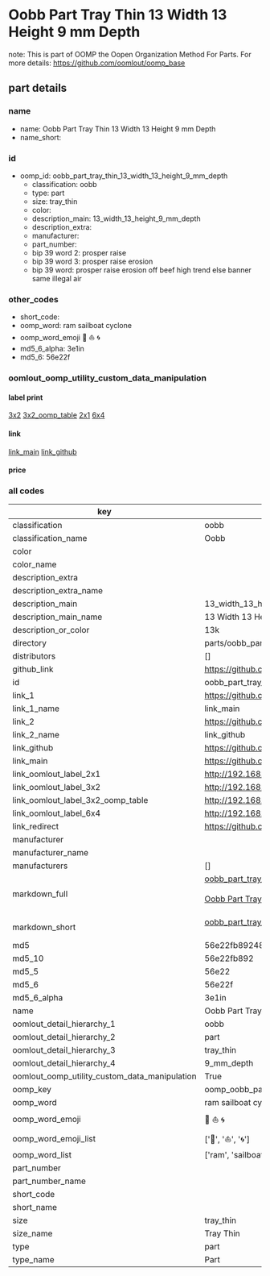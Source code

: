 # Oobb Part Tray Thin 13 Width 13 Height 9 mm Depth  

note: This is part of OOMP the Oopen Organization Method For Parts. For more details: https://github.com/oomlout/oomp_base

##  part details
  







### name
* name: Oobb Part Tray Thin 13 Width 13 Height 9 mm Depth
* name_short: 
### id
* oomp_id: oobb_part_tray_thin_13_width_13_height_9_mm_depth
  * classification: oobb
  * type: part
  * size: tray_thin
  * color: 
  * description_main: 13_width_13_height_9_mm_depth
  * description_extra: 
  * manufacturer: 
  * part_number: 
  * bip 39 word 2: prosper raise
  * bip 39 word 3: prosper raise erosion
  * bip 39 word: prosper raise erosion off beef high trend else banner same illegal air

### other_codes
* short_code: 
* oomp_word: ram sailboat cyclone
* oomp_word_emoji :ram: :sailboat: :cyclone:
* md5_6_alpha: 3e1in
* md5_6: 56e22f






### oomlout_oomp_utility_custom_data_manipulation
#### label print
[3x2](http://192.168.1.245:1112/?label=oomp%203e1in)
[3x2_oomp_table](http://192.168.1.108:1112/?label=oomp%203e1in)
[2x1](http://192.168.1.242:1112/?label=oomp%203e1in)
[6x4](http://192.168.1.55:1112/?label=oomp%203e1in)    

#### link

[link_main](https://github.com/oomlout/oomlout_oomp_version_1_messy/tree/main/parts/oobb_part_tray_thin_13_width_13_height_9_mm_depth) [link_github](https://github.com/oomlout/oomlout_oomp_version_1_messy/tree/main/parts/oobb_part_tray_thin_13_width_13_height_9_mm_depth)                             

#### price







### all codes 
| key | value |  
| --- | --- |  
| classification | oobb |  
| classification_name | Oobb |  
| color |  |  
| color_name |  |  
| description_extra |  |  
| description_extra_name |  |  
| description_main | 13_width_13_height_9_mm_depth |  
| description_main_name | 13 Width 13 Height 9 mm Depth |  
| description_or_color | 13k |  
| directory | parts/oobb_part_tray_thin_13_width_13_height_9_mm_depth |  
| distributors | [] |  
| github_link | https://github.com/oomlout/oomlout_oomp_part_src/tree/main/parts/oobb_part_tray_thin_13_width_13_height_9_mm_depth |  
| id | oobb_part_tray_thin_13_width_13_height_9_mm_depth |  
| link_1 | https://github.com/oomlout/oomlout_oomp_version_1_messy/tree/main/parts/oobb_part_tray_thin_13_width_13_height_9_mm_depth |  
| link_1_name | link_main |  
| link_2 | https://github.com/oomlout/oomlout_oomp_version_1_messy/tree/main/parts/oobb_part_tray_thin_13_width_13_height_9_mm_depth |  
| link_2_name | link_github |  
| link_github | https://github.com/oomlout/oomlout_oomp_version_1_messy/tree/main/parts/oobb_part_tray_thin_13_width_13_height_9_mm_depth |  
| link_main | https://github.com/oomlout/oomlout_oomp_version_1_messy/tree/main/parts/oobb_part_tray_thin_13_width_13_height_9_mm_depth |  
| link_oomlout_label_2x1 | http://192.168.1.242:1112/?label=oomp%203e1in |  
| link_oomlout_label_3x2 | http://192.168.1.245:1112/?label=oomp%203e1in |  
| link_oomlout_label_3x2_oomp_table | http://192.168.1.108:1112/?label=oomp%203e1in |  
| link_oomlout_label_6x4 | http://192.168.1.55:1112/?label=oomp%203e1in |  
| link_redirect | https://github.com/oomlout/oomlout_oomp_version_1_messy/tree/main/parts/oobb_part_tray_thin_13_width_13_height_9_mm_depth |  
| manufacturer |  |  
| manufacturer_name |  |  
| manufacturers | [] |  
| markdown_full | [oobb_part_tray_thin_13_width_13_height_9_mm_depth](none)<br>[](none)<br>[Oobb Part Tray Thin 13 Width 13 Height 9 Mm Depth](none)<br><br> |  
| markdown_short | [oobb_part_tray_thin_13_width_13_height_9_mm_depth](none)<br><br> |  
| md5 | 56e22fb892483d01ae0a0994996c4d64 |  
| md5_10 | 56e22fb892 |  
| md5_5 | 56e22 |  
| md5_6 | 56e22f |  
| md5_6_alpha | 3e1in |  
| name | Oobb Part Tray Thin 13 Width 13 Height 9 mm Depth |  
| oomlout_detail_hierarchy_1 | oobb |  
| oomlout_detail_hierarchy_2 | part |  
| oomlout_detail_hierarchy_3 | tray_thin |  
| oomlout_detail_hierarchy_4 | 9_mm_depth |  
| oomlout_oomp_utility_custom_data_manipulation | True |  
| oomp_key | oomp_oobb_part_tray_thin_13_width_13_height_9_mm_depth |  
| oomp_word | ram sailboat cyclone |  
| oomp_word_emoji | :ram: :sailboat: :cyclone: |  
| oomp_word_emoji_list | [':ram:', ':sailboat:', ':cyclone:'] |  
| oomp_word_list | ['ram', 'sailboat', 'cyclone'] |  
| part_number |  |  
| part_number_name |  |  
| short_code |  |  
| short_name |  |  
| size | tray_thin |  
| size_name | Tray Thin |  
| type | part |  
| type_name | Part |  
